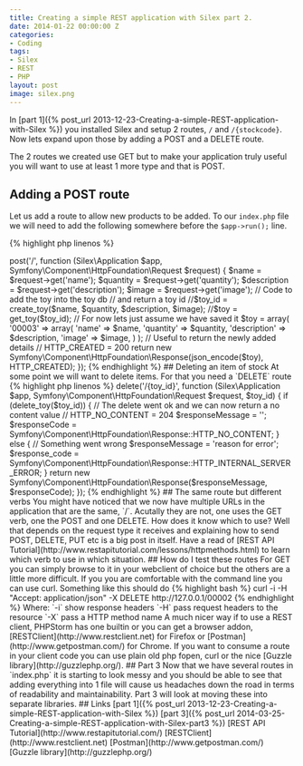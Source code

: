 ```yaml
---
title: Creating a simple REST application with Silex part 2.
date: 2014-01-22 00:00:00 Z
categories:
- Coding
tags:
- Silex
- REST
- PHP
layout: post
image: silex.png
---
```


In [part 1]({% post_url 2013-12-23-Creating-a-simple-REST-application-with-Silex %}) you installed Silex and setup 2 routes, `/` and `/{stockcode}`.
Now lets expand upon those by adding a POST and a DELETE route. 
<!-- more -->

The 2 routes we created use GET but to make your application truly useful you will want to use at least 1 more type and that is POST.

## Adding a POST route
Let us add a route to allow new products to be added.  To our `index.php` file we will need to add the following somewhere before the `$app->run();` line.

{% highlight php linenos %}
<?php
$app->post('/', function (Silex\Application $app, Symfony\Component\HttpFoundation\Request $request) {

    $name = $request->get('name');
    $quantity = $request->get('quantity');
    $description = $request->get('description');
    $image = $request->get('image');
    
    // Code to add the toy into the toy db
    // and return a toy id
    //$toy_id = create_toy($name, $quantity, $description, $image);
    //$toy = get_toy($toy_id);
    
    // For now lets just assume we have saved it
    $toy = array(
        '00003' => array(
            'name' => $name,
            'quantity' => $quantity,
            'description' => $description,
            'image' => $image,
        )
    );
    
    // Useful to return the newly added details
    // HTTP_CREATED = 200
    return new Symfony\Component\HttpFoundation\Response(json_encode($toy), HTTP_CREATED);
});
{% endhighlight %}

## Deleting an item of stock

At some point we will want to delete items.  For that you need a `DELETE` route
{% highlight php linenos %}
<?php
$app->delete('/{toy_id}', function (Silex\Application $app, Symfony\Component\HttpFoundation\Request $request, $toy_id) {
    
    if (delete_toy($toy_id)) {
        // The delete went ok and we can now return a no content value
        // HTTP_NO_CONTENT = 204
        $responseMessage = '';
        $responseCode = Symfony\Component\HttpFoundation\Response::HTTP_NO_CONTENT;
    } else {
        // Something went wrong
        $responseMessage = 'reason for error';
        $response_code = Symfony\Component\HttpFoundation\Response::HTTP_INTERNAL_SERVER_ERROR;
    }
    
    return new Symfony\Component\HttpFoundation\Response($responseMessage, $responseCode);
});
{% endhighlight %}

## The same route but different verbs
You might have noticed that we now have multiple URLs in the application that are the same, `/`.  Acutally they are not, one uses the GET verb, one the POST and one DELETE.
How does it know which to use? Well that depends on the request type it receives and explaining how to send POST, DELETE, PUT etc is a big post in itself.  Have a 
read of [REST API Tutorial](http://www.restapitutorial.com/lessons/httpmethods.html) to learn which verb to use in which situation.

## How do I test these routes
For GET you can simply browse to it in your webclient of choice but the others are a little more difficult.  

If you you are comfortable with the command line you can use curl.  Something like this should do
{% highlight bash %}
curl -i -H "Accept: application/json" -X DELETE http://127.0.0.1/00002
{% endhighlight %}
Where:  
`-i` show response headers  
`-H` pass request headers to the resource  
`-X` pass a HTTP method name  

A much nicer way if to use a REST client, PHPStorm has one builtin or you can get a browser addon, [RESTClient](http://www.restclient.net) for Firefox or [Postman](http://www.getpostman.com/) for Chrome.  If you want to 
consume a route in your client code you can use plain old php fopen, curl or the nice [Guzzle library](http://guzzlephp.org/). 

## Part 3
Now that we have several routes in `index.php` it is starting to look messy and you should be able to see that adding everything into 1 file will
 cause us headaches down the road in terms of readability and maintainability.  Part 3 will look at moving these into separate libraries.

## Links
[part 1]({% post_url 2013-12-23-Creating-a-simple-REST-application-with-Silex %})  
[part 3]({% post_url 2014-03-25-Creating-a-simple-REST-application-with-Silex-part3 %})  
  
[REST API Tutorial](http://www.restapitutorial.com/)
[RESTClient](http://www.restclient.net)  
[Postman](http://www.getpostman.com/)  
[Guzzle library](http://guzzlephp.org/)  

